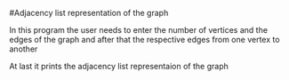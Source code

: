 #Adjacency list representation of the graph

In this program the user needs to enter the number of vertices and the edges of the graph and after that the respective 
edges from one vertex to another

At last it prints the adjacency list representaion of the graph
